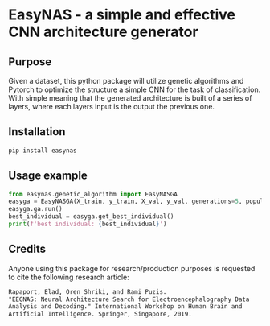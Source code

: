 # EasyNAS - a simple and effective CNN architecture generator

## Purpose
Given a dataset, this python package will utilize genetic algorithms and Pytorch to optimize the structure a simple CNN for the task of classification. With simple meaning that the generated architecture is built of a series of layers, where each layers input is the output the previous one. 

## Installation
```python
pip install easynas
```

## Usage example
```python
from easynas.genetic_algorithm import EasyNASGA
easyga = EasyNASGA(X_train, y_train, X_val, y_val, generations=5, population_size=10, max_epochs=1, weight_inheritance=True)
easyga.ga.run()
best_individual = easyga.get_best_individual()
print(f'best individual: {best_individual}')
```

## Credits
Anyone using this package for research/production purposes is requested to cite the following research article:
```markdown
Rapaport, Elad, Oren Shriki, and Rami Puzis.
"EEGNAS: Neural Architecture Search for Electroencephalography Data
Analysis and Decoding." International Workshop on Human Brain and
Artificial Intelligence. Springer, Singapore, 2019.
```
